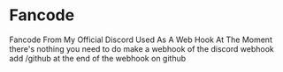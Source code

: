 # Fancode
Fancode From My Official Discord Used As A Web Hook At The Moment
there's nothing you need to do make a webhook of the discord webhook add /github at the end of the webhook on github
